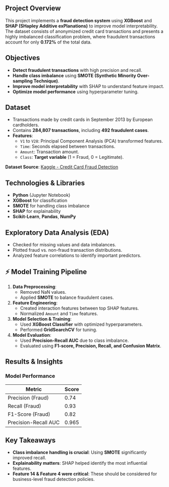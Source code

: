 ## Project Overview
This project implements a **fraud detection system** using **XGBoost** and **SHAP (SHapley Additive exPlanations)** to improve model interpretability. The dataset consists of anonymized credit card transactions and presents a highly imbalanced classification problem, where fraudulent transactions account for only **0.172%** of the total data.

## Objectives
- **Detect fraudulent transactions** with high precision and recall.
- **Handle class imbalance** using **SMOTE (Synthetic Minority Over-sampling Technique)**.
- **Improve model interpretability** with SHAP to understand feature impact.
- **Optimize model performance** using hyperparameter tuning.

## Dataset
- Transactions made by credit cards in September 2013 by European cardholders.
- Contains **284,807 transactions**, including **492 fraudulent cases**.
- **Features**:
  - `V1` to `V28`: Principal Component Analysis (PCA) transformed features.
  - `Time`: Seconds elapsed between transactions.
  - `Amount`: Transaction amount.
  - `Class`: **Target variable** (1 = Fraud, 0 = Legitimate).

**Dataset Source**: [Kaggle - Credit Card Fraud Detection](https://www.kaggle.com/mlg-ulb/creditcardfraud)

## Technologies & Libraries
- **Python** (Jupyter Notebook)
- **XGBoost** for classification
- **SMOTE** for handling class imbalance
- **SHAP** for explainability
- **Scikit-Learn**, **Pandas**, **NumPy**

## Exploratory Data Analysis (EDA)
- Checked for missing values and data imbalances.
- Plotted fraud vs. non-fraud transaction distributions.
- Analyzed feature correlations to identify important predictors.

## ⚡ Model Training Pipeline
1. **Data Preprocessing**:
   - Removed NaN values.
   - Applied **SMOTE** to balance fraudulent cases.
2. **Feature Engineering**:
   - Created interaction features between top SHAP features.
   - Normalized `Amount` and `Time` features.
3. **Model Selection & Training**:
   - Used **XGBoost Classifier** with optimized hyperparameters.
   - Performed **GridSearchCV** for tuning.
4. **Model Evaluation**:
   - Used **Precision-Recall AUC** due to class imbalance.
   - Evaluated using **F1-score, Precision, Recall, and Confusion Matrix**.

## Results & Insights
### **Model Performance**
| Metric                 | Score |
|------------------------|-------|
| Precision (Fraud)      | 0.74  |
| Recall (Fraud)         | 0.93  |
| F1-Score (Fraud)       | 0.82  |
| Precision-Recall AUC   | 0.965 |


## Key Takeaways
- **Class imbalance handling is crucial**: Using **SMOTE** significantly improved recall.
- **Explainability matters**: SHAP helped identify the most influential features.
- **Feature 14 & Feature 4 were critical**: These should be considered for business-level fraud detection policies.



